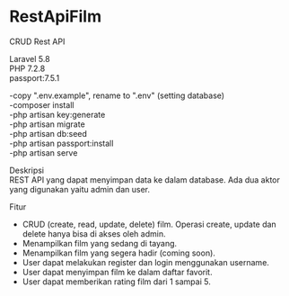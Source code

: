 # RestApiFilm

CRUD Rest API

Laravel 5.8 <br>
PHP 7.2.8 <br>
passport:7.5.1 <br>

-copy ".env.example", rename to ".env" (setting database) <br>
-composer install <br>
-php artisan key:generate <br>
-php artisan migrate <br>
-php artisan db:seed <br>
-php artisan passport:install <br>
-php artisan serve <br>

Deskripsi<br>
REST API yang dapat menyimpan data ke dalam database. Ada dua aktor yang digunakan
yaitu admin dan user.<br>

Fitur<br>
- CRUD (create, read, update, delete) film. Operasi create, update dan delete hanya bisa di
akses oleh admin.<br>
- Menampilkan film yang sedang di tayang.<br>
- Menampilkan film yang segera hadir (coming soon).<br>
- User dapat melakukan register dan login menggunakan username.<br>
- User dapat menyimpan film ke dalam daftar favorit.<br>
- User dapat memberikan rating film dari 1 sampai 5.<br>


